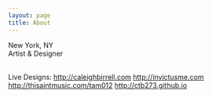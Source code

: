 ```yaml
---
layout: page
title: About
---
```


New York, NY<br>
Artist & Designer<br><br>

Live Designs:
http://caleighbirrell.com
http://invictusme.com
http://thisaintmusic.com/tam012
http://ctb273.github.io



